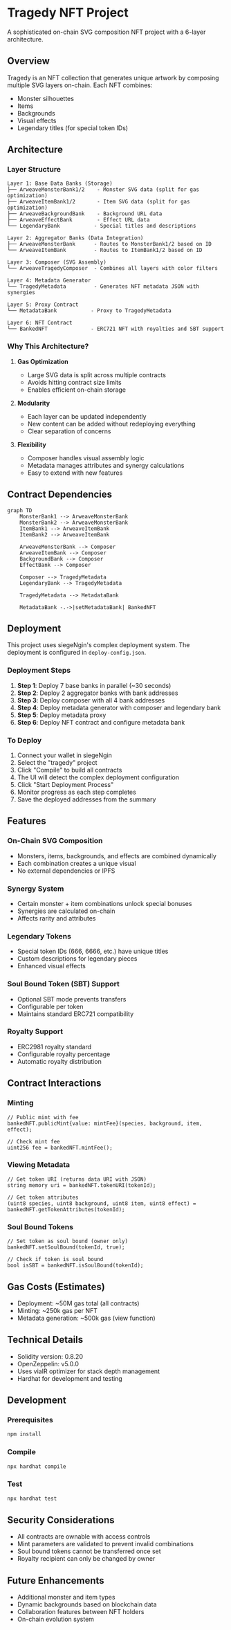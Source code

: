 # Tragedy NFT Project

A sophisticated on-chain SVG composition NFT project with a 6-layer architecture.

## Overview

Tragedy is an NFT collection that generates unique artwork by composing multiple SVG layers on-chain. Each NFT combines:
- Monster silhouettes
- Items
- Backgrounds
- Visual effects
- Legendary titles (for special token IDs)

## Architecture

### Layer Structure

```
Layer 1: Base Data Banks (Storage)
├── ArweaveMonsterBank1/2    - Monster SVG data (split for gas optimization)
├── ArweaveItemBank1/2       - Item SVG data (split for gas optimization)
├── ArweaveBackgroundBank    - Background URL data
├── ArweaveEffectBank        - Effect URL data
└── LegendaryBank           - Special titles and descriptions

Layer 2: Aggregator Banks (Data Integration)
├── ArweaveMonsterBank      - Routes to MonsterBank1/2 based on ID
└── ArweaveItemBank         - Routes to ItemBank1/2 based on ID

Layer 3: Composer (SVG Assembly)
└── ArweaveTragedyComposer  - Combines all layers with color filters

Layer 4: Metadata Generator
└── TragedyMetadata         - Generates NFT metadata JSON with synergies

Layer 5: Proxy Contract
└── MetadataBank           - Proxy to TragedyMetadata

Layer 6: NFT Contract
└── BankedNFT              - ERC721 NFT with royalties and SBT support
```

### Why This Architecture?

1. **Gas Optimization**
   - Large SVG data is split across multiple contracts
   - Avoids hitting contract size limits
   - Enables efficient on-chain storage

2. **Modularity**
   - Each layer can be updated independently
   - New content can be added without redeploying everything
   - Clear separation of concerns

3. **Flexibility**
   - Composer handles visual assembly logic
   - Metadata manages attributes and synergy calculations
   - Easy to extend with new features

## Contract Dependencies

```mermaid
graph TD
    MonsterBank1 --> ArweaveMonsterBank
    MonsterBank2 --> ArweaveMonsterBank
    ItemBank1 --> ArweaveItemBank
    ItemBank2 --> ArweaveItemBank
    
    ArweaveMonsterBank --> Composer
    ArweaveItemBank --> Composer
    BackgroundBank --> Composer
    EffectBank --> Composer
    
    Composer --> TragedyMetadata
    LegendaryBank --> TragedyMetadata
    
    TragedyMetadata --> MetadataBank
    
    MetadataBank -.->|setMetadataBank| BankedNFT
```

## Deployment

This project uses siegeNgin's complex deployment system. The deployment is configured in `deploy-config.json`.

### Deployment Steps

1. **Step 1**: Deploy 7 base banks in parallel (~30 seconds)
2. **Step 2**: Deploy 2 aggregator banks with bank addresses
3. **Step 3**: Deploy composer with all 4 bank addresses
4. **Step 4**: Deploy metadata generator with composer and legendary bank
5. **Step 5**: Deploy metadata proxy
6. **Step 6**: Deploy NFT contract and configure metadata bank

### To Deploy

1. Connect your wallet in siegeNgin
2. Select the "tragedy" project
3. Click "Compile" to build all contracts
4. The UI will detect the complex deployment configuration
5. Click "Start Deployment Process"
6. Monitor progress as each step completes
7. Save the deployed addresses from the summary

## Features

### On-Chain SVG Composition
- Monsters, items, backgrounds, and effects are combined dynamically
- Each combination creates a unique visual
- No external dependencies or IPFS

### Synergy System
- Certain monster + item combinations unlock special bonuses
- Synergies are calculated on-chain
- Affects rarity and attributes

### Legendary Tokens
- Special token IDs (666, 6666, etc.) have unique titles
- Custom descriptions for legendary pieces
- Enhanced visual effects

### Soul Bound Token (SBT) Support
- Optional SBT mode prevents transfers
- Configurable per token
- Maintains standard ERC721 compatibility

### Royalty Support
- ERC2981 royalty standard
- Configurable royalty percentage
- Automatic royalty distribution

## Contract Interactions

### Minting
```solidity
// Public mint with fee
bankedNFT.publicMint{value: mintFee}(species, background, item, effect);

// Check mint fee
uint256 fee = bankedNFT.mintFee();
```

### Viewing Metadata
```solidity
// Get token URI (returns data URI with JSON)
string memory uri = bankedNFT.tokenURI(tokenId);

// Get token attributes
(uint8 species, uint8 background, uint8 item, uint8 effect) = bankedNFT.getTokenAttributes(tokenId);
```

### Soul Bound Tokens
```solidity
// Set token as soul bound (owner only)
bankedNFT.setSoulBound(tokenId, true);

// Check if token is soul bound
bool isSBT = bankedNFT.isSoulBound(tokenId);
```

## Gas Costs (Estimates)

- Deployment: ~50M gas total (all contracts)
- Minting: ~250k gas per NFT
- Metadata generation: ~500k gas (view function)

## Technical Details

- Solidity version: 0.8.20
- OpenZeppelin: v5.0.0
- Uses viaIR optimizer for stack depth management
- Hardhat for development and testing

## Development

### Prerequisites
```bash
npm install
```

### Compile
```bash
npx hardhat compile
```

### Test
```bash
npx hardhat test
```

## Security Considerations

- All contracts are ownable with access controls
- Mint parameters are validated to prevent invalid combinations
- Soul bound tokens cannot be transferred once set
- Royalty recipient can only be changed by owner

## Future Enhancements

- Additional monster and item types
- Dynamic backgrounds based on blockchain data
- Collaboration features between NFT holders
- On-chain evolution system